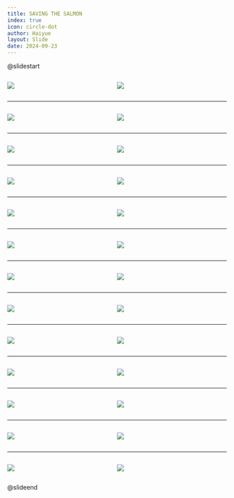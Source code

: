 ```yaml
---
title: SAVING THE SALMON
index: true
icon: circle-dot
author: Haiyue
layout: Slide
date: 2024-09-23
---
```

 
@slidestart

<div style="display:flex">
<div style="flex:1">

![](/reading/english/Level-X/SAVING%20THE%20SALMON/001.webp)
</div>
<div style="flex:1">

![](/reading/english/Level-X/SAVING%20THE%20SALMON/002.webp)
</div>
</div>

---

<div style="display:flex">
<div style="flex:1">

![](/reading/english/Level-X/SAVING%20THE%20SALMON/003.webp)
</div>
<div style="flex:1">

![](/reading/english/Level-X/SAVING%20THE%20SALMON/004.webp)
</div>
</div>

---

<div style="display:flex">
<div style="flex:1">

![](/reading/english/Level-X/SAVING%20THE%20SALMON/005.webp)
</div>
<div style="flex:1">

![](/reading/english/Level-X/SAVING%20THE%20SALMON/006.webp)
</div>
</div>

---

<div style="display:flex">
<div style="flex:1">

![](/reading/english/Level-X/SAVING%20THE%20SALMON/007.webp)
</div>
<div style="flex:1">

![](/reading/english/Level-X/SAVING%20THE%20SALMON/008.webp)
</div>
</div>

---

<div style="display:flex">
<div style="flex:1">

![](/reading/english/Level-X/SAVING%20THE%20SALMON/009.webp)
</div>
<div style="flex:1">

![](/reading/english/Level-X/SAVING%20THE%20SALMON/010.webp)
</div>
</div>

---

<div style="display:flex">
<div style="flex:1">

![](/reading/english/Level-X/SAVING%20THE%20SALMON/011.webp)
</div>
<div style="flex:1">

![](/reading/english/Level-X/SAVING%20THE%20SALMON/012.webp)
</div>
</div>

---

<div style="display:flex">
<div style="flex:1">

![](/reading/english/Level-X/SAVING%20THE%20SALMON/013.webp)
</div>
<div style="flex:1">

![](/reading/english/Level-X/SAVING%20THE%20SALMON/014.webp)
</div>
</div>

---

<div style="display:flex">
<div style="flex:1">

![](/reading/english/Level-X/SAVING%20THE%20SALMON/015.webp)
</div>
<div style="flex:1">

![](/reading/english/Level-X/SAVING%20THE%20SALMON/016.webp)
</div>
</div>

---

<div style="display:flex">
<div style="flex:1">

![](/reading/english/Level-X/SAVING%20THE%20SALMON/017.webp)
</div>
<div style="flex:1">

![](/reading/english/Level-X/SAVING%20THE%20SALMON/018.webp)
</div>
</div>

---

<div style="display:flex">
<div style="flex:1">

![](/reading/english/Level-X/SAVING%20THE%20SALMON/019.webp)
</div>
<div style="flex:1">

![](/reading/english/Level-X/SAVING%20THE%20SALMON/020.webp)
</div>
</div>

---

<div style="display:flex">
<div style="flex:1">

![](/reading/english/Level-X/SAVING%20THE%20SALMON/021.webp)
</div>
<div style="flex:1">

![](/reading/english/Level-X/SAVING%20THE%20SALMON/022.webp)
</div>
</div>

---

<div style="display:flex">
<div style="flex:1">

![](/reading/english/Level-X/SAVING%20THE%20SALMON/023.webp)
</div>
<div style="flex:1">

![](/reading/english/Level-X/SAVING%20THE%20SALMON/024.webp)
</div>
</div>

---

<div style="display:flex">
<div style="flex:1">

![](/reading/english/Level-X/SAVING%20THE%20SALMON/025.webp)
</div>
<div style="flex:1">

![](/reading/english/Level-X/SAVING%20THE%20SALMON/026.webp)
</div>
</div>

@slideend